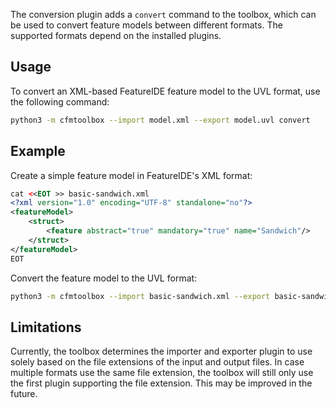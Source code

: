 The conversion plugin adds a `convert` command to the toolbox, which can be used to convert feature models between different formats.
The supported formats depend on the installed plugins.

## Usage

To convert an XML-based FeatureIDE feature model to the UVL format, use the following command:

```bash
python3 -m cfmtoolbox --import model.xml --export model.uvl convert
```

## Example

Create a simple feature model in FeatureIDE's XML format:

```xml
cat <<EOT >> basic-sandwich.xml
<?xml version="1.0" encoding="UTF-8" standalone="no"?>
<featureModel>
    <struct>
        <feature abstract="true" mandatory="true" name="Sandwich"/>
    </struct>
</featureModel>
EOT
```

Convert the feature model to the UVL format:

```bash
python3 -m cfmtoolbox --import basic-sandwich.xml --export basic-sandwich.uvl convert
```

## Limitations

Currently, the toolbox determines the importer and exporter plugin to use solely based on the file extensions of the input and output files.
In case multiple formats use the same file extension, the toolbox will still only use the first plugin supporting the file extension.
This may be improved in the future.
